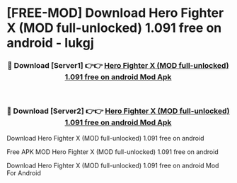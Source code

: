 # [FREE-MOD] Download Hero Fighter X (MOD full-unlocked) 1.091 free on android - lukgj


<div align="center">
<h3>🔴 Download [Server1] 👉👉 <a href="https://apk-comot.site?title=Hero_Fighter_X_(MOD_full-unlocked)_1.091_free_on_android">Hero Fighter X (MOD full-unlocked) 1.091 free on android Mod Apk</a></h3><br>

<h3>🔴 Download [Server2] 👉👉 <a href="https://apk-comot.site?title=Hero_Fighter_X_(MOD_full-unlocked)_1.091_free_on_android">Hero Fighter X (MOD full-unlocked) 1.091 free on android Mod Apk</a></h3>
</div>



Download Hero Fighter X (MOD full-unlocked) 1.091 free on android 

Free APK MOD Hero Fighter X (MOD full-unlocked) 1.091 free on android 

Download Hero Fighter X (MOD full-unlocked) 1.091 free on android Mod For Android
